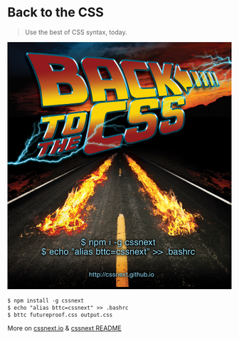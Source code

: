 # Back to the CSS

> Use the best of CSS syntax, today.

![Back to the CSS](bttc.jpg)

```
$ npm install -g cssnext
$ echo "alias bttc=cssnext" >> .bashrc
$ bttc futureproof.css output.css
```

More on [cssnext.io](http://cssnext.github.io) & [cssnext README](https://github.com/cssnext/cssnext#readme)
